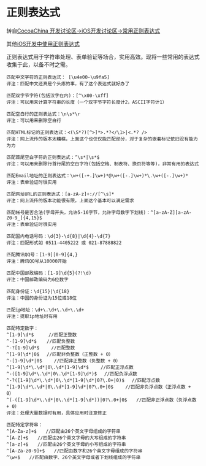 # 正则表达式

<!-- create time: 2014-12-01 21:34:29  -->

转自[CocoaChina 开发讨论区->iOS开发讨论区->常用正则表达式](http://www.cocoachina.com/bbs/read.php?tid-73458.html)

其他[iOS开发中使用正则表达式](http://blog.csdn.net/zeng11088/article/details/8766121)

正则表达式用于字符串处理、表单验证等场合，实用高效。现将一些常用的表达式收集于此，以备不时之需。

    匹配中文字符的正则表达式： [\u4e00-\u9fa5]
    评注：匹配中文还真是个头疼的事，有了这个表达式就好办了

    匹配双字节字符(包括汉字在内)：[^\x00-\xff]
    评注：可以用来计算字符串的长度（一个双字节字符长度计2，ASCII字符计1）

    匹配空白行的正则表达式：\n\s*\r
    评注：可以用来删除空白行

    匹配HTML标记的正则表达式：<(\S*?)[^>]*>.*?</\1>|<.*? />
    评注：网上流传的版本太糟糕，上面这个也仅仅能匹配部分，对于复杂的嵌套标记依旧没有能力为力

    匹配首尾空白字符的正则表达式：^\s*|\s*$
    评注：可以用来删除行首行尾的空白字符(包括空格、制表符、换页符等等)，非常有用的表达式

    匹配Email地址的正则表达式：\w+([-+.]\w+)*@\w+([-.]\w+)*\.\w+([-.]\w+)*
    评注：表单验证时很实用

    匹配网址URL的正则表达式：[a-zA-z]+://[^\s]*
    评注：网上流传的版本功能很有限，上面这个基本可以满足需求

    匹配帐号是否合法(字母开头，允许5-16字节，允许字母数字下划线)：^[a-zA-Z][a-zA-Z0-9_]{4,15}$
    评注：表单验证时很实用

    匹配国内电话号码：\d{3}-\d{8}|\d{4}-\d{7}
    评注：匹配形式如 0511-4405222 或 021-87888822

    匹配腾讯QQ号：[1-9][0-9]{4,}
    评注：腾讯QQ号从10000开始

    匹配中国邮政编码：[1-9]\d{5}(?!\d)
    评注：中国邮政编码为6位数字

    匹配身份证：\d{15}|\d{18}
    评注：中国的身份证为15位或18位

    匹配ip地址：\d+\.\d+\.\d+\.\d+
    评注：提取ip地址时有用

    匹配特定数字：
    ^[1-9]\d*$　 　 //匹配正整数
    ^-[1-9]\d*$ 　 //匹配负整数
    ^-?[1-9]\d*$　　 //匹配整数
    ^[1-9]\d*|0$　 //匹配非负整数（正整数 + 0）
    ^-[1-9]\d*|0$　　 //匹配非正整数（负整数 + 0）
    ^[1-9]\d*\.\d*|0\.\d*[1-9]\d*$　　 //匹配正浮点数
    ^-([1-9]\d*\.\d*|0\.\d*[1-9]\d*)$　 //匹配负浮点数
    ^-?([1-9]\d*\.\d*|0\.\d*[1-9]\d*|0?\.0+|0)$　 //匹配浮点数
    ^[1-9]\d*\.\d*|0\.\d*[1-9]\d*|0?\.0+|0$　　 //匹配非负浮点数（正浮点数 + 0）
    ^(-([1-9]\d*\.\d*|0\.\d*[1-9]\d*))|0?\.0+|0$　　//匹配非正浮点数（负浮点数 + 0）
    评注：处理大量数据时有用，具体应用时注意修正

    匹配特定字符串：
    ^[A-Za-z]+$　　//匹配由26个英文字母组成的字符串
    ^[A-Z]+$　　//匹配由26个英文字母的大写组成的字符串
    ^[a-z]+$　　//匹配由26个英文字母的小写组成的字符串
    ^[A-Za-z0-9]+$　　//匹配由数字和26个英文字母组成的字符串
    ^\w+$　　//匹配由数字、26个英文字母或者下划线组成的字符串 
